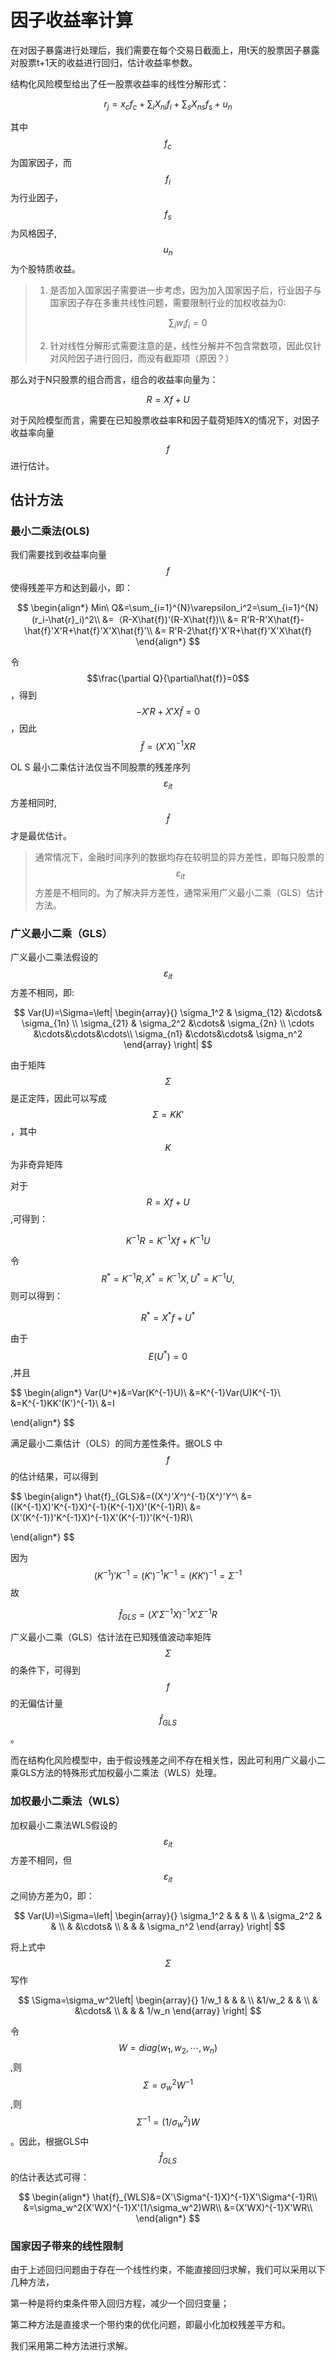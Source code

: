 # 因子收益率计算

在对因子暴露进行处理后，我们需要在每个交易日截面上，用t天的股票因子暴露对股票t+1天的收益进行回归，估计收益率参数。

结构化风险模型给出了任一股票收益率的线性分解形式：

$$
r_j=x_cf_c+\sum_iX_{ni}f_i+\sum_sX_{ns}f_s+u_n
$$

其中$$f_c$$ 为国家因子，而$$f_i$$为行业因子，$$f_s$$为风格因子,$$u_n$$为个股特质收益。

> 1. 是否加入国家因子需要进一步考虑，因为加入国家因子后，行业因子与国家因子存在多重共线性问题，需要限制行业的加权收益为0:
>
>    $$
>    \sum_iw_if_i=0
>    $$
>
> 2. 针对线性分解形式需要注意的是，线性分解并不包含常数项，因此仅针对风险因子进行回归，而没有截距项（原因？）

那么对于N只股票的组合而言，组合的收益率向量为：

$$
R=Xf+U
$$

对于风险模型而言，需要在已知股票收益率R和因子载荷矩阵X的情况下，对因子收益率向量$$f$$进行估计。

## 估计方法

### 最小二乘法\(OLS\)

我们需要找到收益率向量$$f$$ 使得残差平方和达到最小，即：

$$
\begin{align*}
Min\ Q&=\sum_{i=1}^{N}\varepsilon_i^2=\sum_{i=1}^{N}(r_i-\hat{r}_i)^2\\
&=（R-X\hat{f})'(R-X\hat{f})\\
&= R'R-R'X\hat{f}-\hat{f}'X'R+\hat{f}'X'X\hat{f}'\\
&= R'R-2\hat{f}'X'R+\hat{f}'X'X\hat{f}
\end{align*}
$$

令$$\frac{\partial Q}{\partial\hat{f}}=0$$，得到$$-X'R+X'X\hat{f}=0$$，因此$$\hat{f}=(X'X)^{-1}XR$$

OL S 最小二乘估计法仅当不同股票的残差序列$$\varepsilon_{it}$$方差相同时,$$\hat{f}$$才是最优估计。

> 通常情况下，金融时间序列的数据均存在较明显的异方差性，即每只股票的$$\varepsilon_{it}$$方差是不相同的。为了解决异方差性，通常采用广义最小二乘（GLS）估计方法。

### 广义最小二乘（GLS）

广义最小二乘法假设的$$\varepsilon_{it}$$方差不相同，即:

$$
Var(U)=\Sigma=\left| \begin{array}{}
   \sigma_1^2 & \sigma_{12} &\cdots& \sigma_{1n} \\
   \sigma_{21} & \sigma_2^2 &\cdots& \sigma_{2n} \\
   \cdots &\cdots&\cdots&\cdots\\
   \sigma_{n1} &\cdots&\cdots&  \sigma_n^2
  \end{array} \right|
$$

由于矩阵$$\Sigma$$是正定阵，因此可以写成$$\Sigma=KK'$$，其中$$K$$为非奇异矩阵

对于$$R=Xf+U$$,可得到：

$$
K^{-1}R=K^{-1}Xf+K^{-1}U
$$

令$$R^*=K^{-1}R,X^*=K^{-1}X,U^*=K^{-1}U,$$则可以得到：

$$
R^*=X^*f+U^*
$$

由于$$E(U^*)=0$$,并且

$$
\begin{align*}
Var(U^*)&=Var(K^{-1}U)\\
&=K^{-1}Var(U)K^{-1}\\
&=K^{-1}KK'(K')^{-1}\\
&=I

\end{align*}
$$

满足最小二乘估计（OLS）的同方差性条件。据OLS 中$$f$$ 的估计结果，可以得到

$$
\begin{align*}
\hat{f}_{GLS}&=((X^*)'X^*)^{-1}(X^*)'Y^*\\
&=((K^{-1}X)'K^{-1}X)^{-1}(K^{-1}X)'(K^{-1}R)\\
&=(X'(K^{-1})'K^{-1}X)^{-1}X'(K^{-1})'(K^{-1}R)\\

\end{align*}
$$

因为$$(K^{-1})'K^{-1}=(K')^{-1}K^{-1}=(KK')^{-1}=\Sigma^{-1}$$故

$$
\hat{f}_{GLS}=(X'\Sigma^{-1}X)^{-1}X'\Sigma^{-1}R
$$

广义最小二乘（GLS）估计法在已知残值波动率矩阵$$\Sigma$$ 的条件下，可得到$$f$$ 的无偏估计量$$\hat{f}_{GLS}$$。

而在结构化风险模型中，由于假设残差之间不存在相关性，因此可利用广义最小二乘GLS方法的特殊形式加权最小二乘法（WLS）处理。

### 加权最小二乘法（WLS）

加权最小二乘法WLS假设的$$\varepsilon_{it}$$方差不相同，但$$\varepsilon_{it}$$之间协方差为0，即：

$$
Var(U)=\Sigma=\left| \begin{array}{}
   \sigma_1^2 &  & & \\
    & \sigma_2^2 & &   \\
     & &\cdots& \\
    & & &  \sigma_n^2
  \end{array} \right|
$$

将上式中$$\Sigma$$写作

$$
\Sigma=\sigma_w^2\left| \begin{array}{}
   1/w_1 &  & & \\
    &1/w_2 & &   \\
     & &\cdots& \\
    & & &  1/w_n
  \end{array} \right|
$$

令$$W=diag(w_1,w_2,\cdots,w_n)$$,则$$\Sigma=\sigma_w^2W^{-1}$$,则$$\Sigma^{-1}=(1/\sigma_w^2)W$$。因此，根据GLS中$$\hat{f}_{GLS}$$的估计表达式可得：

$$
\begin{align*}
\hat{f}_{WLS}&=(X'\Sigma^{-1}X)^{-1}X'\Sigma^{-1}R\\
&=\sigma_w^2(X'WX)^{-1}X'(1/\sigma_w^2)WR\\
&=(X'WX)^{-1}X'WR\\
\end{align*}
$$

### 国家因子带来的线性限制

由于上述回归问题由于存在一个线性约束，不能直接回归求解，我们可以采用以下几种方法，

第一种是将约束条件带入回归方程，减少一个回归变量；

第二种方法是直接求一个带约束的优化问题，即最小化加权残差平方和。

我们采用第二种方法进行求解。

